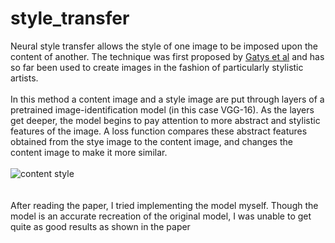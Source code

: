 # style_transfer

Neural style transfer allows the style of one image to be imposed upon the content of another. The technique was first proposed by <a href="https://arxiv.org/abs/1508.06576">Gatys et al</a> and has so far been used to create images in the fashion of particularly stylistic artists.<br><br>
In this method a content image and a style image are put through layers of a pretrained image-identification model (in this case VGG-16). As the layers get deeper, the model begins to pay attention to more abstract and stylistic features of the image. A loss function compares these abstract features obtained from the stye image to the content image, and changes the content image to make it more similar.<br><br>
![content style](https://user-images.githubusercontent.com/28839356/46339495-dccabb80-c62a-11e8-86d2-3a1885bd9786.png)
<br>
<br><br>
After reading the paper, I tried implementing the model myself. Though the model is an accurate recreation of the original model, I was unable to get quite as good results as shown in the paper
